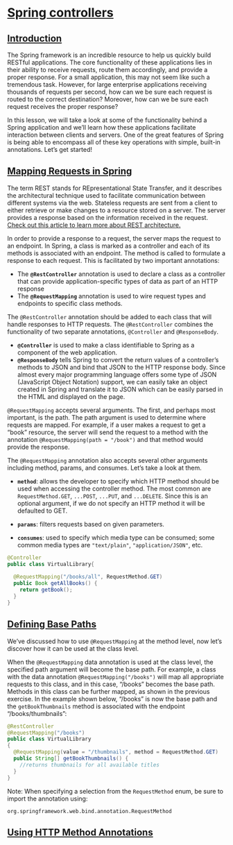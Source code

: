 # [Spring controllers](https://www.codecademy.com/courses/learn-spring/lessons/responding-to-requests-with-spring/exercises/introduction)

## [Introduction](https://www.codecademy.com/courses/learn-spring/lessons/responding-to-requests-with-spring/exercises/introduction)

The Spring framework is an incredible resource to help us quickly build RESTful applications. 
The core functionality of these applications lies in their ability to receive requests, route them accordingly, and provide a proper response. 
For a small application, this may not seem like such a tremendous task. 
However, for large enterprise applications receiving thousands of requests per second, how can we be sure each request is routed to the correct destination? 
Moreover, how can we be sure each request receives the proper response?

In this lesson, we will take a look at some of the functionality behind a Spring application 
and we’ll learn how these applications facilitate interaction between clients and servers. 
One of the great features of Spring is being able to encompass all of these key operations with simple, built-in annotations. 
Let’s get started!

## [Mapping Requests in Spring](https://www.codecademy.com/courses/learn-spring/lessons/responding-to-requests-with-spring/exercises/mapping-requests-in-spring)

The term REST stands for REpresentational State Transfer, 
and it describes the architectural technique used to facilitate communication between different systems via the web. 
Stateless requests are sent from a client to either retrieve or make changes to a resource stored on a server. 
The server provides a response based on the information received in the request. 
[Check out this article to learn more about REST architecture.](https://www.codecademy.com/article/what-is-rest)

In order to provide a response to a request, the server maps the request to an endpoint. 
In Spring, a class is marked as a controller and each of its methods is associated with an endpoint. 
The method is called to formulate a response to each request. 
This is facilitated by two important annotations:

* The **`@RestController`** annotation is used to declare a class as a controller that can provide application-specific types of data as part of an HTTP response
* The **`@RequestMapping`** annotation is used to wire request types and endpoints to specific class methods.

The `@RestController` annotation should be added to each class that will handle responses to HTTP requests. 
The `@RestController` combines the functionality of two separate annotations, `@Controller` and `@ResponseBody`.

* **`@Controller`** is used to make a class identifiable to Spring as a component of the web application.
* **`@ResponseBody`** tells Spring to convert the return values of a controller’s methods to JSON and bind that JSON to the HTTP response body. 
Since almost every major programming language offers some type of JSON (JavaScript Object Notation) support, 
we can easily take an object created in Spring and translate it to JSON which can be easily parsed in the HTML and displayed on the page.

`@RequestMapping` accepts several arguments. 
The first, and perhaps most important, is the path. 
The path argument is used to determine where requests are mapped. 
For example, if a user makes a request to get a “book” resource, the server will send the request to a method with the annotation 
`@RequestMapping(path = "/book")` and that method would provide the response.

The `@RequestMapping` annotation also accepts several other arguments including method, params, and consumes. 
Let’s take a look at them.

* **`method`**: allows the developer to specify which HTTP method should be used when accessing the controller method. 
The most common are `RequestMethod.GET`, `...POST`, `...PUT`, and `...DELETE`. 
Since this is an optional argument, if we do not specify an HTTP method it will be defaulted to GET.

* **`params`**: filters requests based on given parameters.

* **`consumes`**: used to specify which media type can be consumed; some common media types are `"text/plain"`, `"application/JSON"`, etc.

```java
@Controller
public class VirtualLibrary{
 
  @RequestMapping("/books/all", RequestMethod.GET)
  public Book getAllBooks() {
    return getBook();
  }
}
```

## [Defining Base Paths]()
We’ve discussed how to use `@RequestMapping` at the method level, now let’s discover how it can be used at the class level.

When the `@RequestMapping` data annotation is used at the class level, the specified path argument will become the base path. 
For example, a class with the data annotation `@RequestMapping("/books")` will map all appropriate requests to this class, 
and in this case, “/books” becomes the base path. 
Methods in this class can be further mapped, as shown in the previous exercise. 
In the example shown below, “/books” is now the base path and the `getBookThumbnails` method is associated with the endpoint “/books/thumbnails”:

```java
@RestController
@RequestMapping("/books")
public class VirtualLibrary
{
  @RequestMapping(value = "/thumbnails", method = RequestMethod.GET)
  public String[] getBookThumbnails() {
    //returns thumbnails for all available titles
  }
}
```

Note: When specifying a selection from the `RequestMethod` enum, be sure to import the annotation using:

```
org.springframework.web.bind.annotation.RequestMethod
```

## [Using HTTP Method Annotations](https://www.codecademy.com/courses/learn-spring/lessons/responding-to-requests-with-spring/exercises/using-http-method-annotations )
